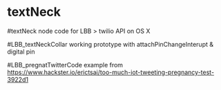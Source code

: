# textNeck

#textNeck
node code for LBB > twilio API on OS X

#LBB_textNeckCollar 
working prototype with attachPinChangeInterupt & digital pin

#LBB_pregnatTwitterCode
example from https://www.hackster.io/erictsai/too-much-iot-tweeting-pregnancy-test-3922d1